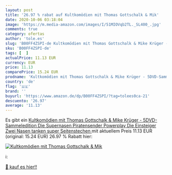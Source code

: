 ```yaml
---
layout: post
title: '26.97 % rabat auf Kultkomödien mit Thomas Gottschalk & Mik'
date: 2020-10-06 03:18:04
image: 'https://m.media-amazon.com/images/I/51MIOVqb2TL._SL400_.jpg'
comments: true
category: ofertas
author: 'tole.es'
slug: 'B00FF4ZSPI-de Kultkomödien mit Thomas Gottschalk & Mike Krüger - 5DVD-...'
sku: 'B00FF4ZSPI-de'
tags: [  ]
actualPrice: 11.13 EUR
currency: EUR
price: 11.13
comparePrice: 15.24 EUR
prodname: 'Kultkomödien mit Thomas Gottschalk & Mike Krüger - 5DVD-Sammeledition  Die Supernasen  Piratensender Powerplay  Die Einsteiger  Zwei Nasen tanken super  Seitenstechen '
country: 'de'
flag: '🇩🇪'
brand: ''
buyurl: 'https://www.amazon.de/dp/B00FF4ZSPI/?tag=tolees0ca-21'
descuento: '26.97'
average: '11.13'
---
```


Es gibt ein [Kultkomödien mit Thomas Gottschalk & Mike Krüger - 5DVD-Sammeledition  Die Supernasen  Piratensender Powerplay  Die Einsteiger  Zwei Nasen tanken super  Seitenstechen ](https://www.amazon.de/dp/B00FF4ZSPI/?tag=tolees0ca-21) mit aktuellem Preis 11.13 EUR (original: 15.24 EUR) 26.97 % Rabatt hier:

[![Kultkomödien mit Thomas Gottschalk & Mik](https://m.media-amazon.com/images/I/51MIOVqb2TL._SL400_.jpg)](https://www.amazon.de/dp/B00FF4ZSPI/?tag=tolees0ca-21)

ℹ️:


[🛒 kauf es hier!!](https://www.amazon.de/dp/B00FF4ZSPI/?tag=tolees0ca-21)
